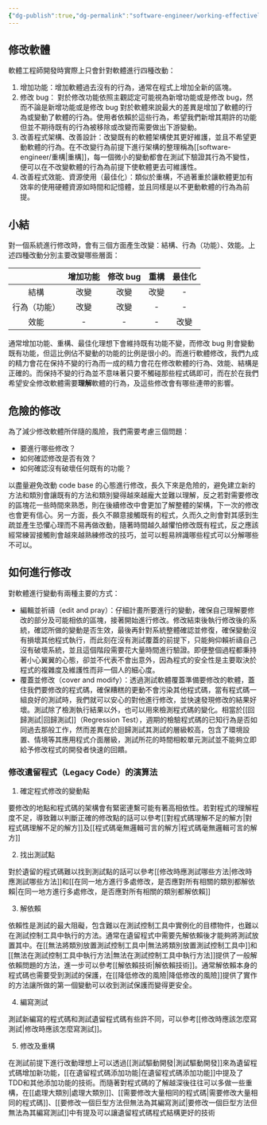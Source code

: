 ```yaml
---
{"dg-publish":true,"dg-permalink":"software-engineer/working-effectively-with-legacy-code/Working with Legacy Code","permalink":"/software-engineer/working-effectively-with-legacy-code/Working with Legacy Code/"}
---
```


## 修改軟體

軟體工程師開發時實際上只會針對軟體進行四種改動：

1. 增加功能：增加軟體過去沒有的行為，通常在程式上增加全新的區塊。
2. 修改 bug： 對於修改功能依照主觀認定可能視為新增功能或是修改 bug，然而不論是新增功能或是修改 bug 對於軟體來說最大的差異是增加了軟體的行為或變動了軟體的行為。使用者依賴於這些行為，希望我們新增其期許的功能但並不期待既有的行為被移除或改變而需要做出下游變動。
3. 改善程式架構、改善設計：改變既有的軟體架構使其更好維護，並且不希望更動軟體的行為。在不改變行為前提下進行架構的整理稱為[[software-engineer/重構\|重構]]，每一個微小的變動都會在測試下驗證其行為不變性，便可以在不改變軟體的行為為前提下使軟體更去可維護性。
4. 改善程式效能、資源使用（最佳化）：類似於重構，不過著重於讓軟體更加有效率的使用硬體資源如時間和記憶體，並且同樣是以不更動軟體的行為為前提。

## 小結

對一個系統進行修改時，會有三個方面產生改變：結構、行為（功能）、效能。上述四種改動分別主要改變哪些層面：

||增加功能|修改 bug|重構|最佳化|
|:---:|:---:|:---:|:---:|:---:|
|結構|改變|改變|改變|-|
|行為（功能）|改變|改變|-|-|
|效能|-|-|-|改變|

通常增加功能、重構、最佳化理想下會維持既有功能不變，而修改 bug 則會變動既有功能，但這比例佔不變動的功能的比例是很小的。而進行軟體修改，我們九成的精力會花在保持不變的行為而一成的精力會花在修改軟體的行為、效能、結構是正確的。而保持不變的行為並不意味著只要不觸碰那些程式碼即可，而在於在我們希望安全修改軟體需要**理解**軟體的行為，及這些修改會有哪些連帶的影響。

## 危險的修改

為了減少修改軟體所伴隨的風險，我們需要考慮三個問題：

- 要進行哪些修改？
- 如何確認修改是否有效？
- 如何確認沒有破壞任何既有的功能？

以盡量避免改動 code base 的心態進行修改，長久下來是危險的，避免建立新的方法和類別會讓既有的方法和類別變得越來越龐大並難以理解，反之若對需要修改的區塊花一些時間來熟悉，則在後續修改中會更加了解整體的架構，下一次的修改也會更有信心。另一方面，長久不願意接觸既有的程式，久而久之則會對其感到生疏並產生恐懼心理而不易再做改動，隨著時間越久越懼怕修改既有程式，反之應該經常練習接觸則會越來越熟練修改的技巧，並可以輕易辨識哪些程式可以分解哪些不可以。

## 如何進行修改
對軟體進行變動有兩種主要的方式：
- 編輯並祈禱（edit and pray）：仔細計畫所要進行的變動，確保自己理解要修改的部分及可能相依的區塊，接著開始進行修改。修改結束後執行修改後的系統，確認所做的變動是否生效，最後再針對系統整體確認並修復，確保變動沒有損壞其他程式執行，而此刻在沒有測試覆蓋的前提下，只能夠仰賴祈禱自己沒有破壞系統，並且這個階段需要花大量時間進行驗證。即便整個過程都秉持著小心翼翼的心態，卻並不代表不會出意外，因為程式的安全性是主要取決於程式的複雜度及維護性而非一個人的細心度。
- 覆蓋並修改（cover and modify）：透過測試軟體覆蓋準備要修改的軟體，蓋住我們要修改的程式碼，確保糟糕的更動不會污染其他程式碼，當有程式碼一組良好的測試時，我們就可以安心的對他進行修改，並快速發現修改的結果好壞。測試除了檢測執行結果以外，也可以用來檢測程式碼的變化。相當於[[回歸測試\|回歸測試]]（Regression Test），週期的檢驗程式碼的已知行為是否如同過去那般工作，然而差異在於迴歸測試其測試的層級較高，包含了環境設置、情境等其應用程式介面層級，測試所花的時間相較單元測試並不能夠立即給予修改程式的開發者快速的回饋。

### 修改遺留程式（Legacy Code）的演算法
1. 確定程式修改的變動點

要修改的地點和程式碼的架構會有緊密連繫可能有著高相依性。若對程式的理解程度不足，導致難以判斷正確的修改點的話可以參考[[對程式碼理解不足的解方\|對程式碼理解不足的解方]]及[[程式碼毫無邏輯可言的解方\|程式碼毫無邏輯可言的解方]]

2. 找出測試點

對於遺留的程式碼難以找到測試點的話可以參考[[修改時應測試哪些方法\|修改時應測試哪些方法]]和[[在同一地方進行多處修改，是否應對所有相關的類別都解依賴\|在同一地方進行多處修改，是否應對所有相關的類別都解依賴]]

3. 解依賴

依賴性是測試的最大阻礙，包含難以在測試控制工具中實例化的目標物件，也難以在測試控制工具中執行的方法。通常在遺留程式中需要先解依賴後才能夠將測試放置其中。在[[無法將類別放置測試控制工具中\|無法將類別放置測試控制工具中]]和[[無法在測試控制工具中執行方法\|無法在測試控制工具中執行方法]]提供了一般解依賴問題的方法，進一步可以參考[[解依賴技術\|解依賴技術]]。通常解依賴本身的程式碼也需要受到測試的保護，在[[降低修改的風險\|降低修改的風險]]提供了實作的方法讓所做的第一個變動可以收到測試保護而變得更安全。

4. 編寫測試

測試新編寫的程式碼和測試遺留程式碼有些許不同，可以參考[[修改時應該怎麼寫測試\|修改時應該怎麼寫測試]]。

5. 修改及重構

在測試前提下進行改動理想上可以透過[[測試驅動開發\|測試驅動開發]]來為遺留程式碼增加新功能，[[在遺留程式碼添加功能\|在遺留程式碼添加功能]]中提及了 TDD和其他添加功能的技術。而隨著對程式碼的了解越深後往往可以多做一些重構，在[[處理大類別\|處理大類別]]、[[需要修改大量相同的程式碼\|需要修改大量相同的程式碼]]、[[要修改一個巨型方法但無法為其編寫測試\|要修改一個巨型方法但無法為其編寫測試]]中有提及可以讓遺留程式碼程式結構更好的技術